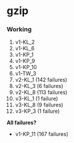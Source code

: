 # gzip

### Working

1.  v1-KL_2
2.  v1-KL_6
3.  v1-KP_1
4.  v1-KP_9
5.  v1-KP_10
6.  v1-TW_3
7.  v2-KL_1 (142 failures)
8.  v2-KL_3 (6 failures)
9.  v2-KL_8 (113 failures)
10. v3-KL_1 (1 failure)
11. v3-KL_8 (9 failures)
12. v3-KP_3 (1 failure)

**All failures?**

* v1-KP_11 (167 failures)
